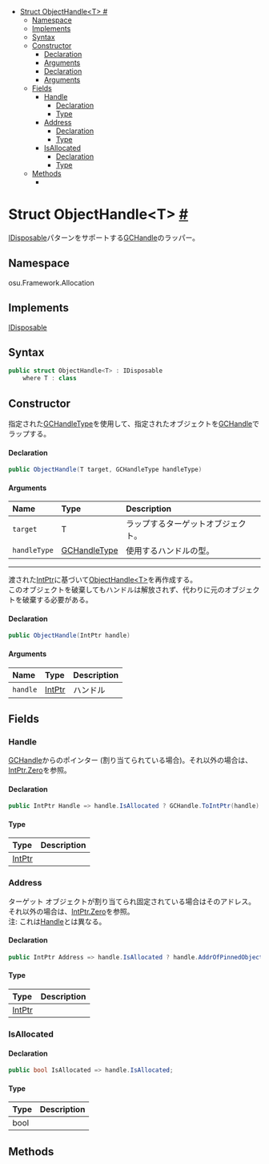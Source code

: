 - [Struct ObjectHandle\<T\> #](#struct-objecthandlet-)
  - [Namespace](#namespace)
  - [Implements](#implements)
  - [Syntax](#syntax)
  - [Constructor](#constructor)
      - [Declaration](#declaration)
      - [Arguments](#arguments)
      - [Declaration](#declaration-1)
      - [Arguments](#arguments-1)
  - [Fields](#fields)
    - [Handle](#handle)
      - [Declaration](#declaration-2)
      - [Type](#type)
    - [Address](#address)
      - [Declaration](#declaration-3)
      - [Type](#type-1)
    - [IsAllocated](#isallocated)
      - [Declaration](#declaration-4)
      - [Type](#type-2)
  - [Methods](#methods)
    - [](#)



# Struct ObjectHandle\<T\> [#](https://github.com/ppy/osu-framework/blob/master/osu.Framework/Allocation/ObjectHandle.cs#L14)
[IDisposable]()パターンをサポートする[GCHandle]()のラッパー。


## Namespace
osu.Framework.Allocation


## Implements
[IDisposable]()


## Syntax
```csharp
public struct ObjectHandle<T> : IDisposable
    where T : class
```


## Constructor
指定された[GCHandleType]()を使用して、指定されたオブジェクトを[GCHandle]()でラップする。
#### Declaration
```csharp
public ObjectHandle(T target, GCHandleType handleType)
```
#### Arguments
|Name|Type|Description|
|:-|:-|:-|
|`target`|T|ラップするターゲットオブジェクト。|
|`handleType`|[GCHandleType]()|使用するハンドルの型。|

---
渡された[IntPtr]()に基づいて[ObjectHandle\<T\>]()を再作成する。<br>
このオブジェクトを破棄してもハンドルは解放されず、代わりに元のオブジェクトを破棄する必要がある。
#### Declaration
```csharp
public ObjectHandle(IntPtr handle)
```
#### Arguments
|Name|Type|Description|
|:-|:-|:-|
|`handle`|[IntPtr]()|ハンドル|


## Fields

### Handle
[GCHandle]()からのポインター (割り当てられている場合)。それ以外の場合は、[IntPtr.Zero]()を参照。
#### Declaration
```csharp
public IntPtr Handle => handle.IsAllocated ? GCHandle.ToIntPtr(handle) : IntPtr.Zero;
```
#### Type
|Type|Description|
|:-|:-|
|[IntPtr]()||

### Address
ターゲット オブジェクトが割り当てられ固定されている場合はそのアドレス。それ以外の場合は、[IntPtr.Zero]()を参照。<br>
注: これは[Handle]()とは異なる。
#### Declaration
```csharp
public IntPtr Address => handle.IsAllocated ? handle.AddrOfPinnedObject() : IntPtr.Zero;
```
#### Type
|Type|Description|
|:-|:-|
|[IntPtr]()||

### IsAllocated
#### Declaration
```csharp
public bool IsAllocated => handle.IsAllocated;
```
#### Type
|Type|Description|
|:-|:-|
|bool||


## Methods

### 